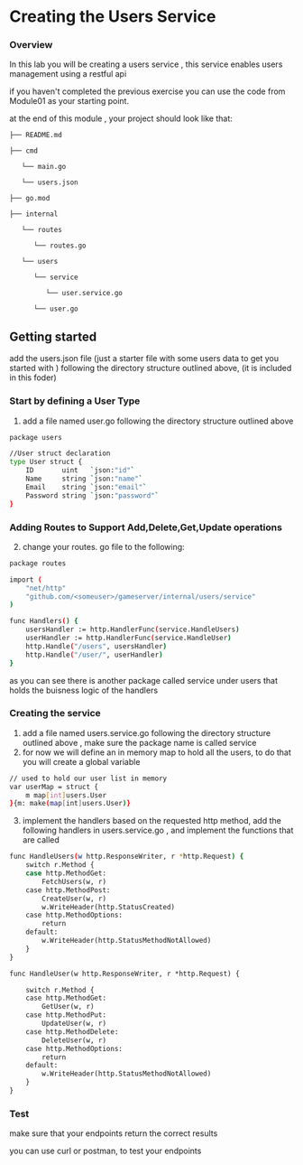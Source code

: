 # Creating the Users Service

### Overview

In this lab you will be creating a users service , this service enables users management using a restful api

if you haven't completed the previous exercise you can use the code from Module01 as your starting point.

at the end of this module , your project should look like that:

```
├── README.md

├── cmd

   └── main.go

   └── users.json

├── go.mod

├── internal

   └── routes

      └── routes.go

   └── users

      └── service

         └── user.service.go

      └── user.go
```

## Getting started

add the users.json file (just a starter file with some users data to get you started with  ) following the directory structure outlined above, (it is included in this foder)

### Start by defining a User Type

1. add a file named user.go following the directory structure outlined above

```bash
package users

//User struct declaration
type User struct {
	ID       uint   `json:"id"`
	Name     string `json:"name"`
	Email    string `json:"email"`
	Password string `json:"password"`
}
```

### Adding Routes to Support Add,Delete,Get,Update operations

2. change your routes. go file to the following:

```bash
package routes

import (
	"net/http"
	"github.com/<someuser>/gameserver/internal/users/service"
)

func Handlers() {
	usersHandler := http.HandlerFunc(service.HandleUsers)
	userHandler := http.HandlerFunc(service.HandleUser)
	http.Handle("/users", usersHandler)
	http.Handle("/user/", userHandler)
}
```

as you can see there is another package called service under users that holds the buisness logic of the handlers

### Creating the service

1. add a file named users.service.go following the directory structure outlined above , make sure the package name is called service
2. for now we will define an in memory map to hold all the users, to do that you will create a global variable

```bash
// used to hold our user list in memory
var userMap = struct {
	m map[int]users.User
}{m: make(map[int]users.User)}
```

3. implement the handlers based on the requested http method, add the following handlers in users.service.go , and implement the functions that are  called

```bash
func HandleUsers(w http.ResponseWriter, r *http.Request) {
	switch r.Method {
	case http.MethodGet:
		FetchUsers(w, r)
	case http.MethodPost:
		CreateUser(w, r)
		w.WriteHeader(http.StatusCreated)
	case http.MethodOptions:
		return
	default:
		w.WriteHeader(http.StatusMethodNotAllowed)
	}
}

func HandleUser(w http.ResponseWriter, r *http.Request) {

	switch r.Method {
	case http.MethodGet:
		GetUser(w, r)
	case http.MethodPut:
		UpdateUser(w, r)
	case http.MethodDelete:
		DeleteUser(w, r)
	case http.MethodOptions:
		return
	default:
		w.WriteHeader(http.StatusMethodNotAllowed)
	}
}
```

### Test

make sure that your endpoints return the correct results

you can use curl or postman, to test your endpoints
